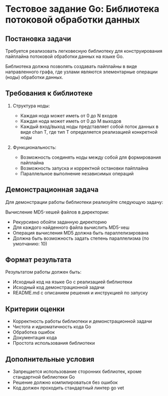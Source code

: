 # Тестовое задание Go: Библиотека потоковой обработки данных

## Постановка задачи
Требуется реализовать легковесную библиотеку для конструирования пайплайна потоковой обработки данных на языке Go.

Библиотека должна позволять создавать пайплайны в виде направленного графа, где узлами являются элементарные операции (ноды) обработки данных.

## Требования к библиотеке

1. Структура ноды:  
	- Каждая нода может иметь от 0 до N входов
	- Каждая нода может иметь от 0 до M выходов
	- Каждый вход/выход ноды представляет собой поток данных в виде chan T, где тип T определяется реализацией конкретной ноды

2. Функциональность:  
	- Возможность соединять ноды между собой для формирования пайплайна
	- Возможность запуска и корректной остановки пайплайна
	- Параллельное выполнение независимых операций

## Демонстрационная задача

Для демонстрации работы библиотеки реализуйте следующую задачу:

Вычисление MD5-хешей файлов в директории:
- Рекурсивно обойти заданную директорию
- Для каждого найденного файла вычислить MD5-хеш
- Операция вычисления MD5 должна быть параллелизирована
- Должна быть возможность задать степень параллелизма (по умолчанию: 10)

## Формат результата

Результатом работы должен быть:
- Исходный код на языке Go с реализацией библиотеки
- Исходный код демонстрационной задачи
- README.md с описанием решения и инструкцией по запуску

## Критерии оценки
- Корректность работы библиотеки и демонстрационной задачи
- Чистота и идиоматичность кода Go
- Обработка ошибок
- Документация кода
- Простота использования библиотеки

## Дополнительные условия
- Запрещается использование сторонних библиотек, кроме стандартной библиотеки Go
- Решение должно компилироваться без ошибок
- Код должен проходить стандартный линтер go vet
